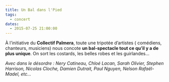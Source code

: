 ```yaml
---
title: Un Bal dans l'Pied
tags: 
  - concert
dates:
  - 2015-07-25 21:00:00
---
```


À l’initiative du **Collectif Palmera**, toute une tripotée d’artistes ( comédiens, chanteurs, musiciens) nous concote **un bal-spectacle tout ce qu’il y a de plus unique**. On sort les costards, les belles robes et les guirlandes... 

*Avec dans le désordre : Nery Catineau, Chloé Lacan, Sarah Olivier, Stephen Harrison, Nicolas Cloche, Damien Dutrait, Paul Nguyen, Nelson Rafaël-Madel, etc...*
